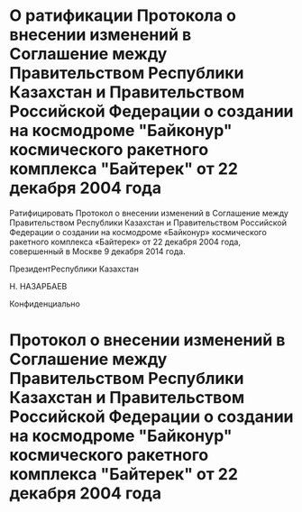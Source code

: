 # О ратификации Протокола о внесении изменений в Соглашение между Правительством Республики Казахстан и Правительством Российской Федерации о создании на космодроме "Байконур" космического ракетного комплекса "Байтерек" от 22 декабря 2004 года

Ратифицировать Протокол о внесении изменений в Соглашение между Правительством Республики Казахстан и Правительством Российской Федерации о создании на космодроме «Байконур» космического ракетного комплекса «Байтерек» от 22 декабря 2004 года, совершенный в Москве 9 декабря 2014 года.

ПрезидентРеспублики Казахстан

Н. НАЗАРБАЕВ

Конфиденциально

# Протокол о внесении изменений в Соглашение между Правительством Республики Казахстан и Правительством Российской Федерации о создании на космодроме "Байконур" космического ракетного комплекса "Байтерек" от 22 декабря 2004 года

